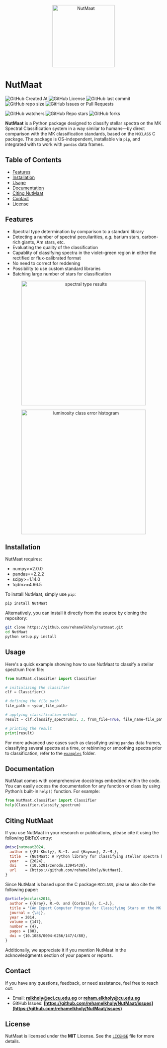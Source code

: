 <p align="center">
    <img src="data\NutMaat.jpg" alt="NutMaat" style="width: 200px;">
</p>

# NutMaat

![GitHub Created At](https://img.shields.io/github/created-at/rehamelkholy/NutMaat) ![GitHub License](https://img.shields.io/github/license/rehamelkholy/NutMaat) ![GitHub last commit](https://img.shields.io/github/last-commit/rehamelkholy/NutMaat) ![GitHub repo size](https://img.shields.io/github/repo-size/rehamelkholy/NutMaat) ![GitHub Issues or Pull Requests](https://img.shields.io/github/issues/rehamelkholy/NutMaat)


![GitHub watchers](https://img.shields.io/github/watchers/rehamelkholy/NutMaat) ![GitHub Repo stars](https://img.shields.io/github/stars/rehamelkholy/NutMaat) ![GitHub forks](https://img.shields.io/github/forks/rehamelkholy/NutMaat)


**NutMaat** is a Python package designed to classify stellar spectra on the MK Spectral Classification system in a way similar to humans—by direct comparison with the MK classification standards, based on the `MKCLASS` C package. The package is OS-independent, installable via `pip`, and integrated with to work with `pandas` data frames.

## Table of Contents

- [Features](#features)
- [Installation](#installation)
- [Usage](#usage)
- [Documentation](#documentation)
- [Citing NutMaat](#citing-nutmaat)
- [Contact](#contact)
- [License](#license)
  
## Features

- Spectral type determination by comparison to a standard library
- Detecting a number of spectral peculiarities, *e.g.* barium stars, carbon-rich giants, Am stars, etc.
- Evaluating the quality of the classification
- Capablity of classifying spectra in the violet–green region in either the rectified or flux-calibrated format
- No need to correct for reddening
- Possibility to use custom standard libraries
- Batching large number of stars for classification

<p align="center">
    <img src="data\spt_fit.png" alt="spectral type results" style="width: 400px;">
</p>

<p align="center">
    <img src="data\lum_error.png" alt="luminosity class error histogram" style="width: 400px;">
</p>

## Installation

NutMaat requires:
- numpy>=2.0.0
- pandas==2.2.2
- scipy>=1.14.0
- tqdm>=4.66.5

To install NutMaat, simply use `pip`:

```bash
pip install NutMaat
```

Alternatively, you can install it directly from the source by cloning the repository:

```bash
git clone https://github.com/rehamelkholy/nutmaat.git
cd NutMaat
python setup.py install
```

## Usage

Here's a quick example showing how to use NutMaat to classify a stellar spectrum from file:

```python
from NutMaat.classifier import Classifier

# initializing the classifier
clf = Classifier()

# defining the file_path
file_path = <your_file_path>

# applying classification method
result = clf.classify_spectrum(2, 3, from_file=True, file_name=file_path)

# printing the result
print(result)
```

For more advanced use cases such as classifying using `pandas` data frames, classifying several spectra at a time, or rebinning or smoothing spectra prior to classification, refer to the [`examples`](examples/) folder.

## Documentation

NutMaat comes with comprehensive docstrings embedded within the code. You can easily access the documentation for any function or class by using Python’s built-in `help()` function. For example:

```python
from NutMaat.classifier import Classifier
help(Classifier.classify_spectrum)
```

## Citing NutMaat

If you use NutMaat in your research or publications, please cite it using the following BibTeX entry:

```bibtex
@misc{nutmaat2024,
  author = {{El-Kholy}, R.~I. and {Hayman}, Z.~M.},
  title  = {NutMaat: A Python library for classifying stellar spectra based on the MKCLASS package},
  year   = {2024},
  doi    = {10.5281/zenodo.13945430},
  url    = {https://github.com/rehamelkholy/NutMaat},
}
```
Since NutMaat is based upon the C package `MCCLASS`, please also cite the following paper:

```bibtex
@article{mcclass2014,
  author = {{Gray}, R.~O. and {Corbally}, C.~J.},
  title = "{An Expert Computer Program for Classifying Stars on the MK Spectral Classification System}",
  journal = {\aj},
  year = 2014,
  volume = {147},
  number = {4},
  pages = {80},
  doi = {10.1088/0004-6256/147/4/80},
}
```

Additionally, we appreciate it if you mention NutMaat in the acknowledgments section of your papers or reports.

## Contact

If you have any questions, feedback, or need assistance, feel free to reach out:

- Email: **[relkholy@sci.cu.edu.eg](mailto:relkholy@sci.cu.edu.eg)** or **[reham.elkholy@cu.edu.eg](mailto:reham.elkholy@cu.edu.eg)**
- GitHub Issues: **[https://github.com/rehamelkholy/NutMaat/issues](https://github.com/rehamelkholy/NutMaat/issues)**

## License

NutMaat is licensed under the **MIT** License. See the [`LICENSE`](LICENSE) file for more details.
